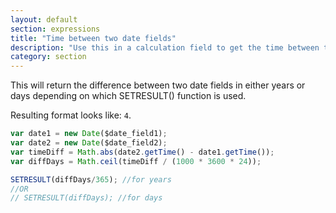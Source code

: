 ```yaml
---
layout: default
section: expressions
title: "Time between two date fields"
description: "Use this in a calculation field to get the time between two date fields"
category: section
---
```


This will return the difference between two date fields in either years or days depending on which SETRESULT() function is used.

Resulting format looks like: `4`.

```js
var date1 = new Date($date_field1);
var date2 = new Date($date_field2);
var timeDiff = Math.abs(date2.getTime() - date1.getTime());
var diffDays = Math.ceil(timeDiff / (1000 * 3600 * 24));

SETRESULT(diffDays/365); //for years
//OR
// SETRESULT(diffDays); //for days
```
